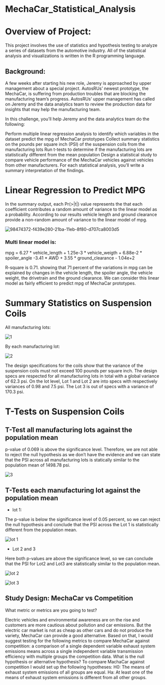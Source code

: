 # MechaCar_Statistical_Analysis


# Overview of Project:

This project involves the use of statistics and hypothesis testing to analyze a series of datasets from the automotive industry.
All of the statistical analysis and visualizations is written in the R programming language.


## Background: 

A few weeks after starting his new role, Jeremy is approached by upper management about a special project. AutosRUs’ newest prototype, the MechaCar, is suffering from production troubles that are blocking the manufacturing team’s progress. AutosRUs’ upper management has called on Jeremy and the data analytics team to review the production data for insights that may help the manufacturing team.

In this challenge, you’ll help Jeremy and the data analytics team do the following:

Perform multiple linear regression analysis to identify which variables in the dataset predict the mpg of MechaCar prototypes
Collect summary statistics on the pounds per square inch (PSI) of the suspension coils from the manufacturing lots
Run t-tests to determine if the manufacturing lots are statistically different from the mean population
Design a statistical study to compare vehicle performance of the MechaCar vehicles against vehicles from other manufacturers. For each statistical analysis, you’ll write a summary interpretation of the findings.



# Linear Regression to Predict MPG

In the summary output, each Pr(>|t|) value represents the that each coefficient contributes a random amount of variance to the linear model as a probability. According to our results vehicle length and ground clearance provide a non-random amount of variance to the linear model of mpg.

![98474372-f439e280-21ba-11eb-8f80-d707ca8003d5](https://user-images.githubusercontent.com/93894964/154876523-3c9d0a0f-10ff-4e13-b550-da8b6a2bc85d.png)



### Multi linear model is:

mpg = 6.27 * vehicle_length + 1.25e-3 * vehicle_weigth + 6.88e-2 * spoiler_angle -3.41 * AWD + 3.55 * ground_clearance - 1.04e+2

R-square is 0.71. showing that 71 percent of the variations in mpg can be explained by changes in the vehicle length, the spoiler angle, the vehicle weight, the drivetrain and the ground clearance. We can consider this linear model as fairly efficient to predict mpg of MechaCar prototypes.

# Summary Statistics on Suspension Coils


All manufacturing lots:

![1](https://user-images.githubusercontent.com/93894964/154878019-f762add1-5846-4fb9-957c-fe4e21602f59.png)


By each manufacturing lot:

![2](https://user-images.githubusercontent.com/93894964/154878030-69eb6968-f2c5-4b7d-b6e4-f70ab97a2abd.png)




The design specifications for the coils show that the variance of the suspension coils must not exceed 100 pounds per square inch.
The design specs are respected for all manufacturing lots in total with a global variance of 62.3 psi.
On the lot level, Lot 1 and Lot 2 are into specs with respectively variances of 0.98 and 7.5 psi. The Lot 3 is out of specs with a variance of 170.3 psi.



# T-Tests on Suspension Coils

## T-Test all manufacturing lots against the population mean

p-value of 0.069 is above the significance level. Therefore, we are not able to reject the null hypothesis as we don’t have the evidence  and we can state that the PSI across all manufacturing lots is statically similar to the population mean of 1498.78 psi.

![3](https://user-images.githubusercontent.com/93894964/154878948-ffd06a7c-5393-4cfb-96e4-5a5a6d56bcb1.png)



## T-Tests each manufacturing lot against the population mean


- lot 1:

The p-value is below the significance level of 0.05 percent, so we can reject the null hypothesis and conclude that the PSI across the Lot 1 is statistically different from the population mean.

![lot 1](https://user-images.githubusercontent.com/93894964/154879543-cbeca968-c349-42ba-b358-e5b96ff57500.png)




- Lot 2 and 3 

Here both p-values are above the significance level, so we can conclude that the PSI for Lot2 and Lot3 are statistically similar to the population mean.


![lot 2](https://user-images.githubusercontent.com/93894964/154879595-875346d1-535f-40f1-959a-af2c2a916667.png)

![lot 3](https://user-images.githubusercontent.com/93894964/154879613-2c43aa5a-494c-461e-a6d9-e119b3bd33f6.png)


## Study Design: MechaCar vs Competition

What metric or metrics are you going to test?


Electric vehicles and environmental awareness are on the rise and customers are more cautious about pollution and car emissions. But the electric car market is not as cheap as other cars and do not produce the variety, MechaCar can provide a good alternative. Based on that, I would suggest testing for the following metrics to compare MechaCar against competition: a comparison of a single dependent variable exhaust system emissions means across a single independent variable transmission efficiency with multiple groups the competition data.
What is the null hypothesis or alternative hypothesis?
To compare MachaCar against competition I would set up the following hypotheses:
H0: The means of exhaust system emissions of all groups are equal.
Ha: At least one of the means of exhaust system emissions is different from all other groups.

